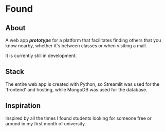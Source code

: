 # Found
## About
A web app ***prototype*** for a platform that facilitates finding others that you know nearby, whether it's between classes or when visiting a mall.

It is currently still in development.

## Stack
The entire web app is created with Python, so Streamlit was used for the 'frontend' and hosting, while MongoDB was used for the database. 

## Inspiration
Inspired by all the times I found students looking for someone free or around in my first month of university.